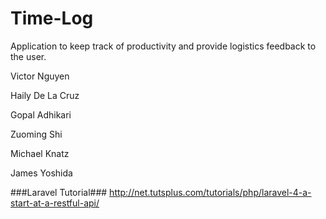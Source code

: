 Time-Log
========

Application to keep track of productivity and provide logistics feedback to the user.

Victor Nguyen

Haily De La Cruz

Gopal Adhikari

Zuoming Shi

Michael Knatz

James Yoshida

###Laravel Tutorial###
http://net.tutsplus.com/tutorials/php/laravel-4-a-start-at-a-restful-api/